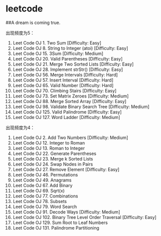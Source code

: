 # leetcode
##A dream is coming true.

出现频度为5：
1. Leet Code OJ 1. Two Sum [Difficulty: Easy]
2. Leet Code OJ 8. String to Integer (atoi) [Difficulty: Easy]
3. Leet Code OJ 15. 3Sum [Difficulty: Medium]
4. Leet Code OJ 20. Valid Parentheses [Difficulty: Easy]
5. Leet Code OJ 21. Merge Two Sorted Lists [Difficulty: Easy]
6. Leet Code OJ 28. Implement strStr() [Difficulty: Easy]
7. Leet Code OJ 56. Merge Intervals [Difficulty: Hard]
8. Leet Code OJ 57. Insert Interval [Difficulty: Hard]
9. Leet Code OJ 65. Valid Number [Difficulty: Hard]
10. Leet Code OJ 70. Climbing Stairs [Difficulty: Easy]
11. Leet Code OJ 73. Set Matrix Zeroes [Difficulty: Medium]
12. Leet Code OJ 88. Merge Sorted Array [Difficulty: Easy]
13. Leet Code OJ 98. Validate Binary Search Tree [Difficulty: Medium]
14. Leet Code OJ 125. Valid Palindrome [Difficulty: Easy]
15. Leet Code OJ 127. Word Ladder [Difficulty: Medium]

出现频度为4：
1. Leet Code OJ 2. Add Two Numbers [Difficulty: Medium]
2. Leet Code OJ 12. Integer to Roman
3. Leet Code OJ 13. Roman to Integer
4. Leet Code OJ 22. Generate Parentheses
5. Leet Code OJ 23. Merge k Sorted Lists
6. Leet Code OJ 24. Swap Nodes in Pairs
7. Leet Code OJ 27. Remove Element [Difficulty: Easy]
8. Leet Code OJ 46. Permutations
9. Leet Code OJ 49. Anagrams
10. Leet Code OJ 67. Add Binary
11. Leet Code OJ 69. Sqrt(x)
12. Leet Code OJ 77. Combinations
13. Leet Code OJ 78. Subsets
14. Leet Code OJ 79. Word Search
15. Leet Code OJ 91. Decode Ways [Difficulty: Medium]
16. Leet Code OJ 102. Binary Tree Level Order Traversal [Difficulty: Easy]
17. Leet Code OJ 129. Sum Root to Leaf Numbers
18. Leet Code OJ 131. Palindrome Partitioning
